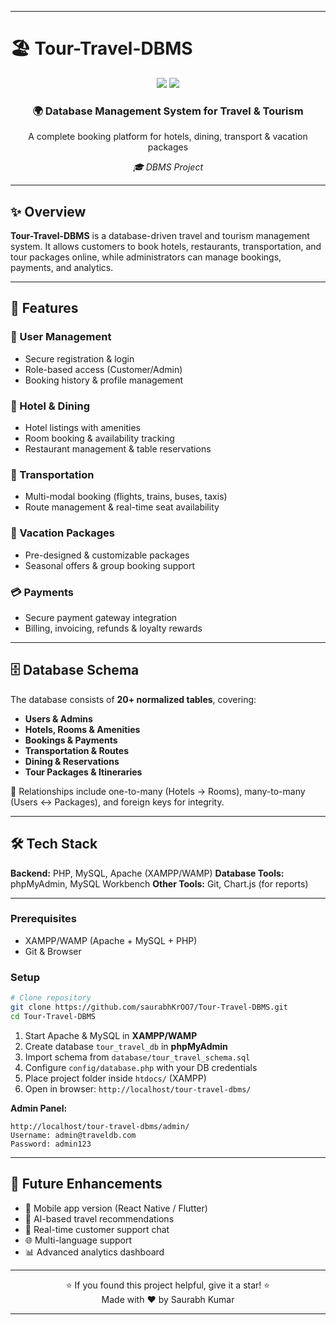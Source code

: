 

---

# 🏖️ Tour-Travel-DBMS

<div align="center">  
  <img src="https://img.shields.io/badge/MySQL-4479A1?style=for-the-badge&logo=mysql&logoColor=white">  
  <img src="https://img.shields.io/badge/PHP-777BB4?style=for-the-badge&logo=php&logoColor=white">  
</div>  

<div align="center">  
  <h3>🌍 Database Management System for Travel & Tourism</h3>  
  <p>A complete booking platform for hotels, dining, transport & vacation packages</p>  
  <p><em>🎓 DBMS Project</em></p>  
</div>  

---

## ✨ Overview

**Tour-Travel-DBMS** is a database-driven travel and tourism management system. It allows customers to book hotels, restaurants, transportation, and tour packages online, while administrators can manage bookings, payments, and analytics.

---

## 🚀 Features

### 👤 User Management

* Secure registration & login
* Role-based access (Customer/Admin)
* Booking history & profile management

### 🏨 Hotel & Dining

* Hotel listings with amenities
* Room booking & availability tracking
* Restaurant management & table reservations

### 🚗 Transportation

* Multi-modal booking (flights, trains, buses, taxis)
* Route management & real-time seat availability

### 🌴 Vacation Packages

* Pre-designed & customizable packages
* Seasonal offers & group booking support

### 💳 Payments

* Secure payment gateway integration
* Billing, invoicing, refunds & loyalty rewards

---

## 🗄️ Database Schema

The database consists of **20+ normalized tables**, covering:

* **Users & Admins**
* **Hotels, Rooms & Amenities**
* **Bookings & Payments**
* **Transportation & Routes**
* **Dining & Reservations**
* **Tour Packages & Itineraries**

📌 Relationships include one-to-many (Hotels → Rooms), many-to-many (Users ↔ Packages), and foreign keys for integrity.

---

## 🛠️ Tech Stack

**Backend:** PHP, MySQL, Apache (XAMPP/WAMP)
**Database Tools:** phpMyAdmin, MySQL Workbench
**Other Tools:** Git, Chart.js (for reports)

---

### Prerequisites

* XAMPP/WAMP (Apache + MySQL + PHP)
* Git & Browser

### Setup

```bash
# Clone repository
git clone https://github.com/saurabhKrOO7/Tour-Travel-DBMS.git
cd Tour-Travel-DBMS
```

1. Start Apache & MySQL in **XAMPP/WAMP**
2. Create database `tour_travel_db` in **phpMyAdmin**
3. Import schema from `database/tour_travel_schema.sql`
4. Configure `config/database.php` with your DB credentials
5. Place project folder inside `htdocs/` (XAMPP)
6. Open in browser: `http://localhost/tour-travel-dbms/`

**Admin Panel:**

```
http://localhost/tour-travel-dbms/admin/  
Username: admin@traveldb.com  
Password: admin123  
```


---

## 🎯 Future Enhancements

* 📱 Mobile app version (React Native / Flutter)
* 🤖 AI-based travel recommendations
* 💬 Real-time customer support chat
* 🌐 Multi-language support
* 📊 Advanced analytics dashboard

---

<div align="center">  
  ⭐ If you found this project helpful, give it a star! ⭐  
  <br>Made with ❤️ by Saurabh Kumar  
</div>  

---

